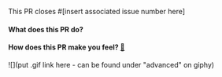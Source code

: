 This PR closes #[insert associated issue number here]

#### What does this PR do?

#### How does this PR make you feel? [:link:](http://giphy.com/categories/emotions/)

![](put .gif link here - can be found under "advanced" on giphy)
